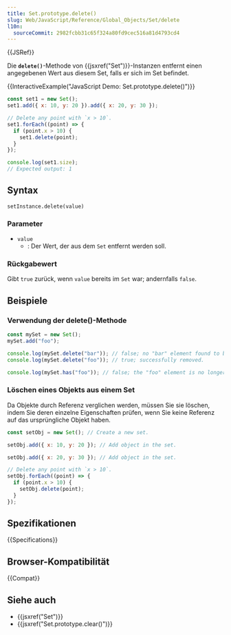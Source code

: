 ```yaml
---
title: Set.prototype.delete()
slug: Web/JavaScript/Reference/Global_Objects/Set/delete
l10n:
  sourceCommit: 2982fcbb31c65f324a80fd9cec516a81d4793cd4
---
```


{{JSRef}}

Die **`delete()`**-Methode von {{jsxref("Set")}}-Instanzen entfernt einen angegebenen Wert aus diesem Set, falls er sich im Set befindet.

{{InteractiveExample("JavaScript Demo: Set.prototype.delete()")}}

```js interactive-example
const set1 = new Set();
set1.add({ x: 10, y: 20 }).add({ x: 20, y: 30 });

// Delete any point with `x > 10`.
set1.forEach((point) => {
  if (point.x > 10) {
    set1.delete(point);
  }
});

console.log(set1.size);
// Expected output: 1
```

## Syntax

```js-nolint
setInstance.delete(value)
```

### Parameter

- `value`
  - : Der Wert, der aus dem `Set` entfernt werden soll.

### Rückgabewert

Gibt `true` zurück, wenn `value` bereits im
`Set` war; andernfalls `false`.

## Beispiele

### Verwendung der delete()-Methode

```js
const mySet = new Set();
mySet.add("foo");

console.log(mySet.delete("bar")); // false; no "bar" element found to be deleted.
console.log(mySet.delete("foo")); // true; successfully removed.

console.log(mySet.has("foo")); // false; the "foo" element is no longer present.
```

### Löschen eines Objekts aus einem Set

Da Objekte durch Referenz verglichen werden, müssen Sie sie löschen, indem Sie deren einzelne Eigenschaften prüfen, wenn Sie keine Referenz auf das ursprüngliche Objekt haben.

```js
const setObj = new Set(); // Create a new set.

setObj.add({ x: 10, y: 20 }); // Add object in the set.

setObj.add({ x: 20, y: 30 }); // Add object in the set.

// Delete any point with `x > 10`.
setObj.forEach((point) => {
  if (point.x > 10) {
    setObj.delete(point);
  }
});
```

## Spezifikationen

{{Specifications}}

## Browser-Kompatibilität

{{Compat}}

## Siehe auch

- {{jsxref("Set")}}
- {{jsxref("Set.prototype.clear()")}}
